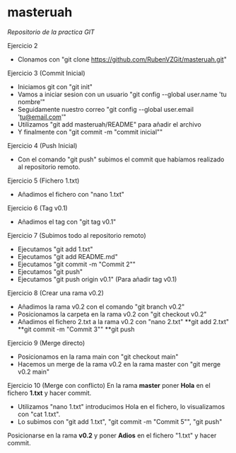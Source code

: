 # masteruah
*Repositorio de la practica GIT*

Ejercicio 2
- Clonamos con "git clone https://github.com/RubenVZGit/masteruah.git"

Ejercicio 3 (Commit Inicial)
- Iniciamos git con "git init"
- Vamos a iniciar sesion con un usuario "git config --global user.name 'tu nombre'"
- Seguidamente nuestro correo "git config --global user.email 'tu@email.com'"
- Utilizamos "git add masteruah/README" para añadir el archivo
- Y finalmente con "git commit -m "commit inicial""

Ejercicio 4 (Push Inicial)
- Con el comando "git push" subimos el commit que habíamos realizado al repositorio remoto.

Ejercicio 5 (Fichero 1.txt)
- Añadimos el fichero con "nano 1.txt"

Ejercicio 6 (Tag v0.1)
- Añadimos el tag con "git tag v0.1"

Ejercicio 7 (Subimos todo al repositorio remoto)
- Ejecutamos "git add 1.txt"
- Ejecutamos "git add README.md"
- Ejecutamos "git commit -m "Commit 2""
- Ejecutamos "git push"
- Ejecutamos "git push origin v0.1" (Para añadir tag v0.1)

Ejercicio 8 (Crear una rama v0.2)
- Añadimos la rama v0.2 con el comando "git branch v0.2"
- Posicionamos la carpeta en la rama v0.2 con "git checkout v0.2"
- Añadimos el fichero 2.txt a la rama v0.2 con "nano 2.txt"
	**git add 2.txt"
	**git commit -m "Commit 3""
	**git push
	
Ejercicio 9 (Merge directo)
- Posicionamos en la rama main con "git checkout main"
- Hacemos un merge de la rama v0.2 en la rama master con "git merge v0.2 main"

Ejercicio 10 (Merge con conflicto)
En la rama **master** poner **Hola** en el fichero **1.txt** y hacer commit.
- Utilizamos "nano 1.txt" introducimos Hola en el fichero, lo visualizamos con "cat 1.txt".
- Lo subimos con "git add 1.txt", "git commit -m "Commit 5"", "git push"

Posicionarse en la rama **v0.2** y poner **Adios** en el fichero "1.txt" y hacer commit.